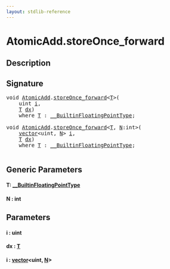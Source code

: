 ```yaml
---
layout: stdlib-reference
---
```


# AtomicAdd\.storeOnce\_forward

## Description





## Signature 

<pre>
<span class="code_keyword">void</span> <a href="index.html" class="code_type">AtomicAdd</a>.<a href="storeonce_forward-5.html">storeOnce_forward</a>&lt;<a href="storeonce_forward-5.html#typeparam-T" class="code_type">T</a>&gt;(
    <span class="code_keyword">uint</span> <a href="storeonce_forward-5.html#decl-i" class="code_param">i</a>,
    <a href="storeonce_forward-5.html#typeparam-T" class="code_type">T</a> <a href="storeonce_forward-5.html#decl-dx" class="code_param">dx</a>)
    <span class='code_keyword'>where</span> <a href="storeonce_forward-5.html#typeparam-T" class="code_type">T</a> : <a href="../../interfaces/0_builtinfloatingpointtype-029hm/index.html" class="code_type">__BuiltinFloatingPointType</a>;

<span class="code_keyword">void</span> <a href="index.html" class="code_type">AtomicAdd</a>.<a href="storeonce_forward-5.html">storeOnce_forward</a>&lt;<a href="storeonce_forward-5.html#typeparam-T" class="code_type">T</a>, <a href="storeonce_forward-5.html#decl-N" class="code_var">N</a>:<span class="code_keyword">int</span>&gt;(
    <a href="../vector/index.html" class="code_type">vector</a>&lt;<span class="code_keyword">uint</span>, <a href="storeonce_forward-5.html#decl-N" class="code_var">N</a>&gt; <a href="storeonce_forward-5.html#decl-i" class="code_param">i</a>,
    <a href="storeonce_forward-5.html#typeparam-T" class="code_type">T</a> <a href="storeonce_forward-5.html#decl-dx" class="code_param">dx</a>)
    <span class='code_keyword'>where</span> <a href="storeonce_forward-5.html#typeparam-T" class="code_type">T</a> : <a href="../../interfaces/0_builtinfloatingpointtype-029hm/index.html" class="code_type">__BuiltinFloatingPointType</a>;

</pre>

## Generic Parameters

####  <a id="typeparam-T"></a>T: [\_\_BuiltinFloatingPointType](../../interfaces/0_builtinfloatingpointtype-029hm/index)
####  <a id="decl-N"></a>N  : int

## Parameters

####  <a id="decl-i"></a>i  : uint
####  <a id="decl-dx"></a>dx  : [T](storeonce_forward-5#typeparam-T)
####  <a id="decl-i"></a>i  : [vector](../vector/index)\<uint, [N](../vector/index#decl-N)\>

